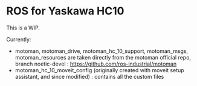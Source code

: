 # ROS for Yaskawa HC10

This is a WIP.

Currently:

- motoman, motoman_drive, motoman_hc_10_support, motoman_msgs, motoman_resources are taken directly from the motoman official repo, branch noetic-devel : https://github.com/ros-industrial/motoman
- motoman_hc_10_moveit_config (originally created with moveit setup assistant, and since modified) : contains all the custom files
